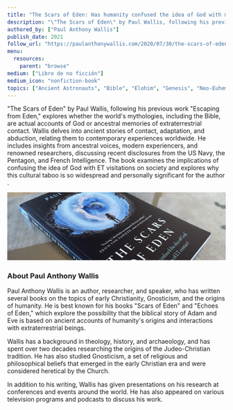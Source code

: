 ```yaml
---
title: "The Scars of Eden: Has humanity confused the idea of God with memories of ET contact?"
description: "\"The Scars of Eden\" by Paul Wallis, following his previous work \"Escaping from Eden,\" explores whether the world's mythologies, including the Bible, are actual accounts of God or ancestral memories of extraterrestrial contact. Wallis delves into ancient stories of contact, adaptation, and abduction, relating them to contemporary experiences worldwide. He includes insights from ancestral voices, modern experiencers, and renowned researchers, discussing recent disclosures from the US Navy, the Pentagon, and French Intelligence. The book examines the implications of confusing the idea of God with ET visitations on society and explores why this cultural taboo is so widespread and personally significant for the author​."
authored_by: ["Paul Anthony Wallis"]
publish_date: 2021
follow_url: "https://paulanthonywallis.com/2020/07/30/the-scars-of-eden/"
menu:
  resources:
    parent: "browse"
medium: ["Libro de no ficción"]
medium_icon: "nonfiction-book"
topics: ["Ancient Astronauts", "Bible", "Elohim", "Genesis", "Neo-Euhemerism", "Theology"]
---
```


"The Scars of Eden" by Paul Wallis, following his previous work "Escaping from Eden," explores whether the world's mythologies, including the Bible, are actual accounts of God or ancestral memories of extraterrestrial contact. Wallis delves into ancient stories of contact, adaptation, and abduction, relating them to contemporary experiences worldwide. He includes insights from ancestral voices, modern experiencers, and renowned researchers, discussing recent disclosures from the US Navy, the Pentagon, and French Intelligence. The book examines the implications of confusing the idea of God with ET visitations on society and explores why this cultural taboo is so widespread and personally significant for the author​.

![Image](images/the-scars-of-eden-book.jpg "The Scars of Eden, 2021 — Paul Anthony Wallis")

### About Paul Anthony Wallis

Paul Anthony Wallis is an author, researcher, and speaker, who has written several books on the topics of early Christianity, Gnosticism, and the origins of humanity. He is best known for his books "Scars of Eden" and "Echoes of Eden," which explore the possibility that the biblical story of Adam and Eve is based on ancient accounts of humanity's origins and interactions with extraterrestrial beings.

Wallis has a background in theology, history, and archaeology, and has spent over two decades researching the origins of the Judeo-Christian tradition. He has also studied Gnosticism, a set of religious and philosophical beliefs that emerged in the early Christian era and were considered heretical by the Church.

In addition to his writing, Wallis has given presentations on his research at conferences and events around the world. He has also appeared on various television programs and podcasts to discuss his work.

